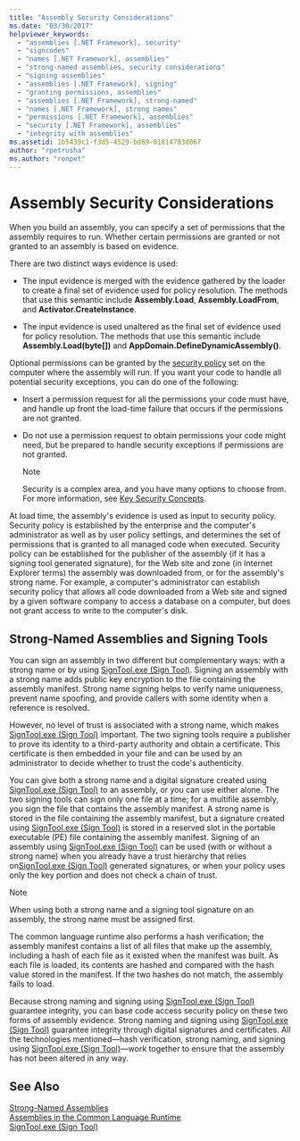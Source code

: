 ```yaml
---
title: "Assembly Security Considerations"
ms.date: "03/30/2017"
helpviewer_keywords: 
  - "assemblies [.NET Framework], security"
  - "signcodes"
  - "names [.NET Framework], assemblies"
  - "strong-named assemblies, security considerations"
  - "signing assemblies"
  - "assemblies [.NET Framework], signing"
  - "granting permissions, assemblies"
  - "assemblies [.NET Framework], strong-named"
  - "names [.NET Framework], strong names"
  - "permissions [.NET Framework], assemblies"
  - "security [.NET Framework], assemblies"
  - "integrity with assemblies"
ms.assetid: 1b5439c1-f3d5-4529-bd69-01814703d067
author: "rpetrusha"
ms.author: "ronpet"
---
```

# Assembly Security Considerations
<a name="top"></a> When you build an assembly, you can specify a set of permissions that the assembly requires to run. Whether certain permissions are granted or not granted to an assembly is based on evidence.  
  
 There are two distinct ways evidence is used:  
  
-   The input evidence is merged with the evidence gathered by the loader to create a final set of evidence used for policy resolution. The methods that use this semantic include **Assembly.Load**, **Assembly.LoadFrom**, and **Activator.CreateInstance**.  
  
-   The input evidence is used unaltered as the final set of evidence used for policy resolution. The methods that use this semantic include **Assembly.Load(byte[])** and **AppDomain.DefineDynamicAssembly()**.  
  
 Optional permissions can be granted by the [security policy](../../../docs/framework/misc/code-access-security-basics.md) set on the computer where the assembly will run. If you want your code to handle all potential security exceptions, you can do one of the following:  
  
-   Insert a permission request for all the permissions your code must have, and handle up front the load-time failure that occurs if the permissions are not granted.  
  
-   Do not use a permission request to obtain permissions your code might need, but be prepared to handle security exceptions if permissions are not granted.  
  
    > [!NOTE]
    >  Security is a complex area, and you have many options to choose from. For more information, see [Key Security Concepts](../../../docs/standard/security/key-security-concepts.md).  
  
 At load time, the assembly's evidence is used as input to security policy. Security policy is established by the enterprise and the computer's administrator as well as by user policy settings, and determines the set of permissions that is granted to all managed code when executed. Security policy can be established for the publisher of the assembly (if it has a signing tool generated signature), for the Web site and zone (in Internet Explorer terms) the assembly was downloaded from, or for the assembly's strong name. For example, a computer's administrator can establish security policy that allows all code downloaded from a Web site and signed by a given software company to access a database on a computer, but does not grant access to write to the computer's disk.  
  
## Strong-Named Assemblies and Signing Tools  
 You can sign an assembly in two different but complementary ways: with a strong name or by using  [SignTool.exe (Sign Tool)](../../../docs/framework/tools/signtool-exe.md). Signing an assembly with a strong name adds public key encryption to the file containing the assembly manifest. Strong name signing helps to verify name uniqueness, prevent name spoofing, and provide callers with some identity when a reference is resolved.  
  
 However, no level of trust is associated with a strong name, which makes [SignTool.exe (Sign Tool)](../../../docs/framework/tools/signtool-exe.md) important. The two signing tools require a publisher to prove its identity to a third-party authority and obtain a certificate. This certificate is then embedded in your file and can be used by an administrator to decide whether to trust the code's authenticity.  
  
 You can give both a strong name and a digital signature created using [SignTool.exe (Sign Tool)](../../../docs/framework/tools/signtool-exe.md) to an assembly, or you can use either alone. The two signing tools can sign only one file at a time; for a multifile assembly, you sign the file that contains the assembly manifest. A strong name is stored in the file containing the assembly manifest, but a signature created using [SignTool.exe (Sign Tool)](../../../docs/framework/tools/signtool-exe.md) is stored in a reserved slot in the portable executable (PE) file containing the assembly manifest. Signing of an assembly using [SignTool.exe (Sign Tool)](../../../docs/framework/tools/signtool-exe.md) can be used (with or without a strong name) when you already have a trust hierarchy that relies on[SignTool.exe (Sign Tool)](../../../docs/framework/tools/signtool-exe.md) generated signatures, or when your policy uses only the key portion and does not check a chain of trust.  
  
> [!NOTE]
>  When using both a strong name and a signing tool signature on an assembly, the strong name must be assigned first.  
  
 The common language runtime also performs a hash verification; the assembly manifest contains a list of all files that make up the assembly, including a hash of each file as it existed when the manifest was built. As each file is loaded, its contents are hashed and compared with the hash value stored in the manifest. If the two hashes do not match, the assembly fails to load.  
  
 Because strong naming and signing using [SignTool.exe (Sign Tool)](../../../docs/framework/tools/signtool-exe.md) guarantee integrity, you can base code access security policy on these two forms of assembly evidence. Strong naming and signing using [SignTool.exe (Sign Tool)](../../../docs/framework/tools/signtool-exe.md) guarantee integrity through digital signatures and certificates. All the technologies mentioned—hash verification, strong naming, and signing using [SignTool.exe (Sign Tool)](../../../docs/framework/tools/signtool-exe.md)—work together to ensure that the assembly has not been altered in any way.  
  
## See Also  
 [Strong-Named Assemblies](../../../docs/framework/app-domains/strong-named-assemblies.md)  
 [Assemblies in the Common Language Runtime](../../../docs/framework/app-domains/assemblies-in-the-common-language-runtime.md)  
 [SignTool.exe (Sign Tool)](../../../docs/framework/tools/signtool-exe.md)
